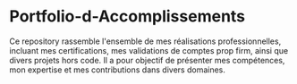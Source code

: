 # Portfolio-d-Accomplissements
Ce repository rassemble l'ensemble de mes réalisations professionnelles, incluant mes certifications, mes validations de comptes prop firm, ainsi que divers projets hors code. Il a pour objectif de présenter mes compétences, mon expertise et mes contributions dans divers domaines.
